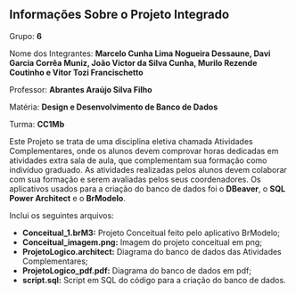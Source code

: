 ## Informações Sobre o Projeto Integrado

Grupo: **6**

Nome dos Integrantes: **Marcelo Cunha Lima Nogueira Dessaune, Davi Garcia Corrêa Muniz, João Victor da Silva Cunha, Murilo Rezende Coutinho e Vitor Tozi Francischetto**

Professor: **Abrantes Araújo Silva Filho**

Matéria: **Design e Desenvolvimento de Banco de Dados**

Turma: **CC1Mb**

Este Projeto se trata de uma disciplina eletiva chamada Atividades Complementares, onde os alunos devem comprovar horas dedicadas em atividades extra sala de aula, que complementam sua formação como indivíduo graduado. As atividades realizadas pelos alunos devem colaborar com sua formação e serem avaliadas pelos seus coordenadores. Os aplicativos usados para a criação do banco de dados foi o **DBeaver**, o **SQL Power Architect** e o **BrModelo**.

Inclui os seguintes arquivos:
- **Conceitual_1.brM3:** Projeto Conceitual feito pelo aplicativo BrModelo;
- **Conceitual_imagem.png:** Imagem do projeto conceitual em png;
- **ProjetoLogico.architect:** Diagrama do banco de dados das Atividades Complementares;
- **ProjetoLogico_pdf.pdf:** Diagrama do banco de dados em pdf;
- **script.sql:** Script em SQL do código para a criação do banco de dados.
